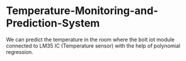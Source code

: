 # Temperature-Monitoring-and-Prediction-System
We can predict the temperature in the room where the bolt iot module connected to LM35 IC (Temperature sensor) with the help of polynomial regression.
